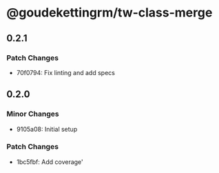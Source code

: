 # @goudekettingrm/tw-class-merge

## 0.2.1

### Patch Changes

- 70f0794: Fix linting and add specs

## 0.2.0

### Minor Changes

- 9105a08: Initial setup

### Patch Changes

- 1bc5fbf: Add coverage'
